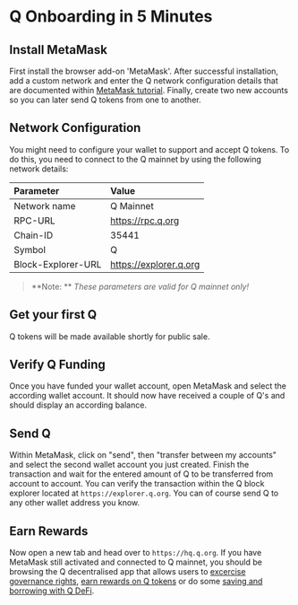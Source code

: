 # Q Onboarding in 5 Minutes

## Install MetaMask

First install the browser add-on 'MetaMask'. After successful installation, add a custom network and enter the Q network configuration details that are documented within [MetaMask tutorial](how-to-install-metamask.md). Finally, create two new accounts so you can later send Q tokens from one to another.

## Network Configuration

You might need to configure your wallet to support and accept Q tokens. To do this, you need to connect to the Q mainnet by using the following network details:

| **Parameter** | **Value** |
|:--|:--|
| Network name | Q Mainnet |
| RPC-URL | https://rpc.q.org |
| Chain-ID | 35441 |
| Symbol | Q |
| Block-Explorer-URL| https://explorer.q.org |

> **Note: ** *These parameters are valid for Q mainnet only!*

## Get your first Q

Q tokens will be made available shortly for public sale.

## Verify Q Funding

Once you have funded your wallet account, open MetaMask and select the according wallet account. It should now have received a couple of Q's and should display an according balance.

## Send Q

Within MetaMask, click on "send", then "transfer between my accounts" and select the second wallet account you just created. Finish the transaction and wait for the entered amount of Q to be transferred from account to account. You can verify the transaction within the Q block explorer located at `https://explorer.q.org`. You can of course send Q to any other wallet address you know.

## Earn Rewards

Now open a new tab and head over to `https://hq.q.org`. If you have MetaMask still activated and connected to Q mainnet, you should be browsing the Q decentralised app that allows users to [excercise governance rights](how-to-exercise-governance-rights.md), [earn rewards on Q tokens](how-to-earn-extra-Q-tokens.md) or do some [saving and borrowing with Q DeFi](how-to-obtain-a-loan-against-a-collateral.md).
